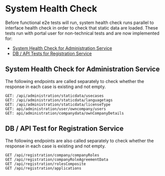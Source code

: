 ﻿# System Health Check

Before functional e2e tests will run, system health check runs parallel to interface health check in order to check that static data are loaded.
These tests run with portal user for non-technical tests and are now implemented for:
* [System Health Check for Administration Service](#system-health-check-for-administration-service)
* [DB / API Tests for Registration Service](#db--api-test-for-registration-service)

## System Health Check for Administration Service

The following endpoints are called separately to check whether the response in each case is existing and not empty.

```
GET: /api/administration/staticdata/usecases
GET: /api/administration/staticdata/languagetags
GET: /api/administration/staticdata/licenseType
GET: api/administration/user/owncompany/users
GET: api/administration/companydata/ownCompanyDetails
```

## DB / API Test for Registration Service

The following endpoints are also called separately to check whether the response in each case is existing and not empty.

```
GET /api/registration/company/companyRoles
GET /api/registration/companyRoleAgreementData
GET /api/registration/rolesComposite
GET /api/registration/applications
```